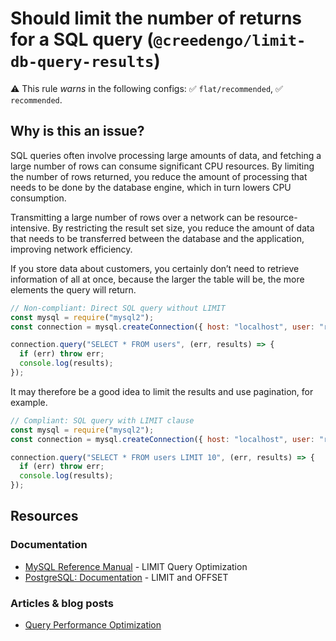 # Should limit the number of returns for a SQL query (`@creedengo/limit-db-query-results`)

⚠️ This rule _warns_ in the following configs: ✅ `flat/recommended`, ✅ `recommended`.

<!-- end auto-generated rule header -->

## Why is this an issue?

SQL queries often involve processing large amounts of data, and fetching a large number of rows can consume significant
CPU resources.
By limiting the number of rows returned, you reduce the amount of processing that needs to be done by the database
engine, which in turn lowers CPU consumption.

Transmitting a large number of rows over a network can be resource-intensive.
By restricting the result set size, you reduce the amount of data that needs to be transferred between the database and
the application, improving network efficiency.

If you store data about customers, you certainly don’t need to retrieve information of all at once, because the larger
the table will be, the more elements the query will return.

```js
// Non-compliant: Direct SQL query without LIMIT
const mysql = require("mysql2");
const connection = mysql.createConnection({ host: "localhost", user: "root" });

connection.query("SELECT * FROM users", (err, results) => {
  if (err) throw err;
  console.log(results);
});
```

It may therefore be a good idea to limit the results and use pagination, for example.

```js
// Compliant: SQL query with LIMIT clause
const mysql = require("mysql2");
const connection = mysql.createConnection({ host: "localhost", user: "root" });

connection.query("SELECT * FROM users LIMIT 10", (err, results) => {
  if (err) throw err;
  console.log(results);
});
```

## Resources

### Documentation

- [MySQL Reference Manual](https://dev.mysql.com/doc/refman/8.0/en/limit-optimization.html) - LIMIT Query Optimization
- [PostgreSQL: Documentation](https://www.postgresql.org/docs/current/queries-limit.html) - LIMIT and OFFSET

### Articles & blog posts

- [Query Performance Optimization](https://www.oreilly.com/library/view/high-performance-mysql/9780596101718/ch04.html)
